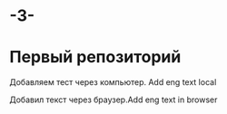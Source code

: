 # -3-
# Первый репозиторий
Добавляем тест через компьютер. Add eng text local

Добавил текст через браузер.Add eng text in browser

